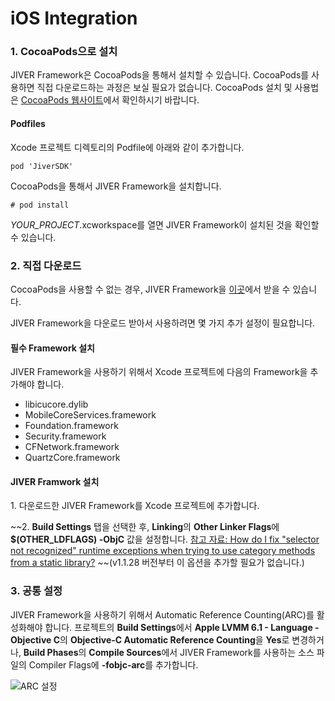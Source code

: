 iOS Integration
=======================
### 1. CocoaPods으로 설치
JIVER Framework은 CocoaPods을 통해서 설치할 수 있습니다. CocoaPods를 사용하면 직접 다운로드하는 과정은 보실 필요가 없습니다. CocoaPods 설치 및 사용법은 [CocoaPods 웹사이트](https://guides.cocoapods.org/using/using-cocoapods.html)에서 확인하시기 바랍니다.

#### Podfiles
Xcode 프로젝트 디렉토리의 Podfile에 아래와 같이 추가합니다.
```
pod 'JiverSDK'
```

CocoaPods을 통해서 JIVER Framework을 설치합니다.
```
# pod install
```

*YOUR_PROJECT*.xcworkspace를 열면 JIVER Framework이 설치된 것을 확인할 수 있습니다.

### 2. 직접 다운로드
CocoaPods을 사용할 수 없는 경우, JIVER Framework을 [이곳](https://github.com/smilefam/jiver-ios-framework)에서 받을 수 있습니다.

JIVER Framework을 다운로드 받아서 사용하려면 몇 가지 추가 설정이 필요합니다.

#### 필수 Framework 설치
JIVER Framework을 사용하기 위해서 Xcode 프로젝트에 다음의 Framework을 추가해야 합니다.

* libicucore.dylib
* MobileCoreServices.framework
* Foundation.framework
* Security.framework
* CFNetwork.framework
* QuartzCore.framework

#### JIVER Framwork 설치
1\. 다운로드한 JIVER Framework를 Xcode 프로젝트에 추가합니다.

~~2\. **Build Settings** 탭을 선택한 후, **Linking**의 **Other Linker Flags**에 **$(OTHER_LDFLAGS) -ObjC** 값을 설정합니다.
[참고 자료: How do I fix "selector not recognized" runtime exceptions when trying to use category methods from a static library?](https://developer.apple.com/library/mac/qa/qa1490/_index.html)
~~(v1.1.28 버전부터 이 옵션을 추가할 필요가 없습니다.)

### 3. 공통 설정
JIVER Framework을 사용하기 위해서 Automatic Reference Counting(ARC)를 활성화해야 합니다. 프로젝트의 **Build Settings**에서 **Apple LVMM 6.1 - Language - Objective C**의 **Objective-C Automatic Reference Counting**을 **Yes**로 변경하거나, **Build Phases**의 **Compile Sources**에서 JIVER Framework를 사용하는 소스 파일의 Compiler Flags에 **-fobjc-arc**를 추가합니다.

![ARC 설정](https://raw.githubusercontent.com/smilefam/jiver-igaw-ios-doc/master/file/jiver-sdk-006.png)
